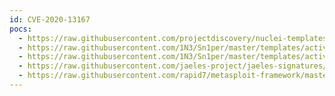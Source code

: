 ```yaml
---
id: CVE-2020-13167
pocs:
  - https://raw.githubusercontent.com/projectdiscovery/nuclei-templates/master/cves/2020/CVE-2020-13167.yaml
  - https://raw.githubusercontent.com/1N3/Sn1per/master/templates/active/CVE-2020-13167_-_Netsweeper_WebAdmin_Python_Code_Injection_1.sh
  - https://raw.githubusercontent.com/1N3/Sn1per/master/templates/active/CVE-2020-13167_-_Netsweeper_WebAdmin_Python_Code_Injection_2.sh
  - https://raw.githubusercontent.com/jaeles-project/jaeles-signatures/master/cves/netsweeper-code-injection-cve-2020-13167.yaml
  - https://raw.githubusercontent.com/rapid7/metasploit-framework/master/modules/exploits/linux/http/netsweeper_webadmin_unixlogin.rb
---
```

